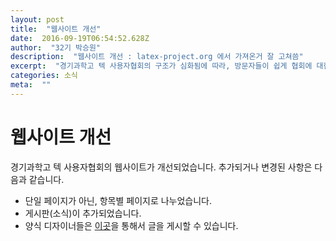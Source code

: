 ```yaml
---
layout: post 
title:  "웹사이트 개선" 
date:  2016-09-19T06:54:52.628Z 
author:  "32기 박승원" 
description:  "웹사이트 개선 : latex-project.org 에서 가져온거 잘 고쳐씀" 
excerpt:  "경기과학고 텍 사용자협회의 구조가 심화됨에 따라, 방문자들이 쉽게 협회에 대한 정보를 얻을 수 있도록 웹사이를 개선하였다." 
categories: 소식 
meta:  "" 
---
```


# 웹사이트 개선

경기과학고 텍 사용자협회의 웹사이트가 개선되었습니다. 추가되거나 변경된 사항은 다음과 같습니다.

+ 단일 페이지가 아닌, 항목별 페이지로 나누었습니다.
+ 게시판(소식)이 추가되었습니다.
+ 양식 디자이너들은 [이곳](http://latex.gs.hs.kr/cms/)을 통해서 글을 게시할 수 있습니다.